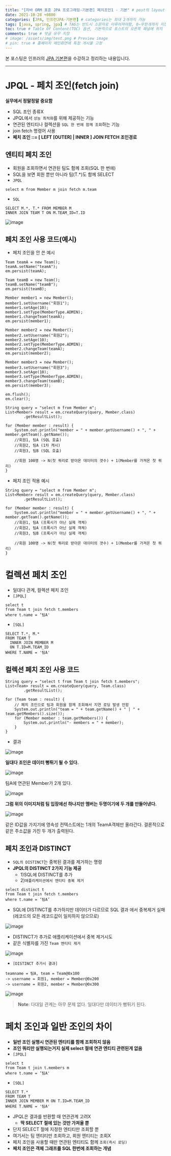 ```yaml
---
title: "[자바 ORM 표준 JPA 프로그래밍-기본편] 페치조인1 - 기본" # post의 layout이 기본적으로 post로 설정되어있어서 Front Matter에 따로 layout변수를 만들어 주지 않아도 됨
date: 2021-10-28 +0800
categories: [JPA, 인프런JPA-기본편] # categories는 최대 2개까지 가능
tags: [java, spring, jpa] # TAG는 반드시 소문자로 이루어져야함, 0~무한개까지 지정 가능
toc: true # Table Of Content(TOC) 옵션, 기본적으로 포스트의 오른쪽 패널에 위치
comments: true # 댓글 유무 지정
# image: /assets/img/test.png # Preview image
# pin: true # 홈페이지 메인화면에 특정 게시물 고정
---
```


본 포스팅은 인프러의 [JPA 기본편](https://www.inflearn.com/course/ORM-JPA-Basic#)을 수강하고 정리하는 내용입니다.

<hr>

# JPQL - 페치 조인(fetch join)

<b>실무에서 정말정말 중요함</b>

- SQL 조인 종류X
- JPQL에서 `성능 최적화`를 위해 제공하는 기능
- 연관된 엔티티나 컬렉션을 `SQL 한 번에 함께 조회`하는 기능
- join fetch 명령어 사용
- <b>페치 조인 ::= [ LEFT [OUTER] | INNER ] JOIN FETCH 조인경로</b>

## 엔티티 페치 조인
- 회원을 조회하면서 연관된 팀도 함께 조회(SQL 한 번에)
- SQL을 보면 회원 뿐만 아니라 팀(T.*)도 함께 SELECT
- `JPQL`

~~~
select m from Member m join fetch m.team
~~~

- `SQL`

~~~
SELECT M.*, T.* FROM MEMBER M
INNER JOIN TEAM T ON M.TEAM_ID=T.ID
~~~

![image](https://user-images.githubusercontent.com/44339530/139225391-8c5cf729-7132-40be-9562-f86516c7ef4d.png)

## 페치 조인 사용 코드(예시)

- 페치 조인을 안 쓴 예시

~~~
Team teamA = new Team();
teamA.setName("teamA");
em.persist(teamA);

Team teamB = new Team();
teamB.setName("teamB");
em.persist(teamB);

Member member1 = new Member();
member1.setUsername("회원1");
member1.setAge(10);
member1.setType(MemberType.ADMIN);
member1.changeTeam(teamA);
em.persist(member1);

Member member2 = new Member();
member2.setUsername("회원2");
member2.setAge(10);
member2.setType(MemberType.ADMIN);
member2.changeTeam(teamA);
em.persist(member2);

Member member3 = new Member();
member3.setUsername("회원3");
member3.setAge(10);
member3.setType(MemberType.ADMIN);
member3.changeTeam(teamB);
em.persist(member3);

em.flush();
em.clear();

String query = "select m from Member m";
List<Member> result = em.createQuery(query, Member.class)
        .getResultList();

for (Member member : result) {
    System.out.println("member = " + member.getUsername() + ", " + member.getTeam().getName());
    //회원1, 팀A (SQL 호출)
    //회원2, 팀A (1차 캐시)
    //회원3, 팀B (SQL 호출)

    //회원 100명 -> N(첫 쿼리로 받아온 데이터의 갯수) + 1(Member를 가져온 첫 쿼리)
}
~~~

- 페치 조인 적용 예시

~~~
String query = "select m from Member m";
List<Member> result = em.createQuery(query, Member.class)
        .getResultList();

for (Member member : result) {
    System.out.println("member = " + member.getUsername() + ", " + member.getTeam().getName());
    //회원1, 팀A (프록시가 아닌 실제 객체)
    //회원2, 팀A (프록시가 아닌 실제 객체)
    //회원3, 팀B (프록시가 아닌 실제 객체)

    //회원 100명 -> N(첫 쿼리로 받아온 데이터의 갯수) + 1(Member를 가져온 첫 쿼리)
}
~~~

# 컬렉션 페치 조인
- 일대다 관계, 컬렉션 페치 조인
- `[JPQL]`

~~~
select t
from Team t join fetch t.members
where t.name = ‘팀A'
~~~

- `[SQL]`

~~~
SELECT T.*, M.*
FROM TEAM T
  INNER JOIN MEMBER M 
  ON T.ID=M.TEAM_ID
WHERE T.NAME = '팀A'
~~~



## 컬렉션 페치 조인 사용 코드

~~~
String query = "select t from Team t join fetch t.members";
List<Team> result = em.createQuery(query, Team.class)
        .getResultList();

for (Team team : result) {
    // 페치 조인으로 팀과 회원을 함께 조회해서 지연 로딩 발생 안함
    System.out.println("team = " + team.getName() + " | " + team.getMembers().size());
    for (Member member : team.getMembers()) {
        System.out.println("- members = " + member);
    }
}
~~~

- 결과

![image](https://user-images.githubusercontent.com/44339530/139236362-558103b0-fb3d-4072-ab1f-b53984fddb5a.png)

<b>일대다 조인은 데이터 뻥튀기 될 수 있다.</b>

![image](https://user-images.githubusercontent.com/44339530/139235245-1c1e86d6-a957-474c-ac51-739c858a12ee.png)

팀A에 연관된 Member가 2개 있다.

![image](https://user-images.githubusercontent.com/44339530/139235319-44e8933c-8b2e-4aa5-a87c-5aadfa655bb1.png)

<b>그럼 위의 이미지처럼 팀 입장에선 하나지만 멤버는 두명이기에 두 개를 만들어낸다.</b>

![image](https://user-images.githubusercontent.com/44339530/139235353-4dfb350b-fc2c-4050-ad4d-fd2a16a4d529.png)

같은 ID값을 가지기에 영속성 컨텍스트에는 1개의 TeamA객체만 올라간다. 결론적으로 같은 주소값을 가진 두 개가 출력된다.

## 페치 조인과 DISTINCT
- `SQL의 DISTINCT`는 중복된 결과를 제거하는 명령
- <b>JPQL의 DISTINCT 2가지 기능 제공</b>
  - 1)SQL에 DISTINCT를 추가
  - 2)`애플리케이션에서 엔티티 중복 제거`

~~~
select distinct t
from Team t join fetch t.members
where t.name = ‘팀A’
~~~

- SQL에 DISTINCT를 추가하지만 데이터가 다르므로 SQL 결과
에서 중복제거 실패(레코드의 모든 레코드값이 일치하지 않으므로)

![image](https://user-images.githubusercontent.com/44339530/139237315-12dea888-bea0-4874-bad9-2c19830986c8.png)

- DISTINCT가 추가로 애플리케이션에서 중복 제거시도
- 같은 식별자를 가진 `Team 엔티티 제거`

![image](https://user-images.githubusercontent.com/44339530/139237843-759c7e01-a122-43ce-b1a2-a46ffaf0839e.png)

- `[DISTINCT 추가시 결과]`

~~~
teamname = 팀A, team = Team@0x100
-> username = 회원1, member = Member@0x200
-> username = 회원2, member = Member@0x300
~~~

![image](https://user-images.githubusercontent.com/44339530/139238057-1c6c4a79-83cf-4a29-a878-3aff4b3531b9.png)

> **Note**: 다대일 관계는 아무 문제 없다. 일대다만 데이터가 뻥튀기 된다.

# 페치 조인과 일반 조인의 차이
- <b>일반 조인 실행시 연관된 엔티티를 함께 조회하지 않음</b>
- <b>조인 쿼리만 실행되는거지 실제 select 절에 연관 엔티티 관련된게 없음</b>
- `[JPQL]`

~~~
select t
from Team t join t.members m
where t.name = ‘팀A'
~~~

- `[SQL]`

~~~
SELECT T.*
FROM TEAM T
INNER JOIN MEMBER M ON T.ID=M.TEAM_ID
WHERE T.NAME = '팀A'
~~~

- JPQL은 결과를 반환할 때 연관관계 고려X
  - <b>딱 SELECT 절에 있는 것만 가져올 뿐</b>
- 단지 SELECT 절에 지정한 엔티티만 조회할 뿐
- 여기서는 팀 엔티티만 조회하고, 회원 엔티티는 조회X
- 페치 조인을 사용할 때만 연관된 엔티티도 함께 `조회(즉시 로딩)`
- <b>페치 조인은 객체 그래프를 SQL 한번에 조회하는 개념</b>

